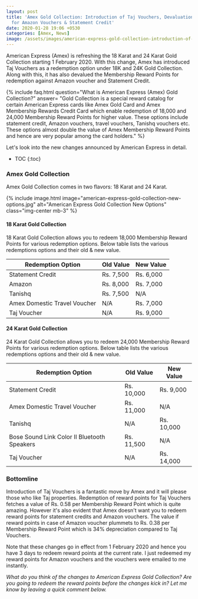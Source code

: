 ```yaml
---
layout: post
title: 'Amex Gold Collection: Introduction of Taj Vouchers, Devaluation
  for Amazon Vouchers & Statement Credit'
date: 2020-01-28 19:06 +0530
categories: [Amex, News]
image: /assets/images/american-express-gold-collection-introduction-of-taj-vouchers-devaluation-of-amazon-vouchers-statement-credit.jpg
---
```


American Express (Amex) is refreshing the 18 Karat and 24 Karat Gold Collection starting 1 February 2020. With this change, Amex has introduced Taj Vouchers as a redemption option under 18K and 24K Gold Collection. Along with this, it has also devalued the Membership Reward Points for redemption against Amazon voucher and Statement Credit.

{% include faq.html question="What is American Express (Amex) Gold Collection?" answer= "Gold Collection is a special reward catalog for certain American Express cards like Amex Gold Card and Amex Membership Rewards Credit Card which enable redemption of 18,000 and 24,000 Membership Reward Points for higher value. These options include statement credit, Amazon vouchers, travel vouchers, Tanishq vouchers etc. These options almost double the value of Amex Membership Reward Points and hence are very popular among the card holders." %}

Let's look into the new changes announced by American Express in detail.

<!-- prettier-ignore -->
* TOC
{:toc}

### Amex Gold Collection

Amex Gold Collection comes in two flavors: 18 Karat and 24 Karat.

{% include image.html image="american-express-gold-collection-new-options.jpg" alt="American Express Gold Collection New Options" class="img-center mb-3" %}

#### 18 Karat Gold Collection

18 Karat Gold Collection allows you to redeem 18,000 Membership Reward Points for various redemption options. Below table lists the various redemptions options and their old & new value.

<table class="table" style="display: block;overflow-x: auto">
   <thead class="thead-dark">
       <tr>
         <th scope="col"> Redemption Option</th>
           <th scope="col"> Old Value</th>
           <th scope="col"> New Value</th>
       </tr>
   </thead>
   <tbody>
       <tr>
         <td> Statement Credit </td>
         <td> Rs. 7,500 </td>
           <td> Rs. 6,000 </td>
       </tr>
       <tr>
         <td> Amazon </td>
         <td> Rs. 8,000 </td>
           <td> Rs. 7,000 </td>
       </tr>
       <tr>
         <td> Tanishq </td>
         <td> Rs. 7,500 </td>
           <td> N/A </td>
       </tr>
       <tr>
         <td> Amex Domestic Travel Voucher </td>
         <td> N/A </td>
           <td> Rs. 7,000 </td>
       </tr>
       <tr>
         <td> Taj Voucher </td>
         <td> N/A </td>
           <td> Rs. 9,000 </td>
       </tr>
   </tbody>
</table>
 
#### 24 Karat Gold Collection
 
24 Karat Gold Collection allows you to redeem 24,000 Membership Reward Points for various redemption options. Below table lists the various redemptions options and their old & new value.
 
<table class="table" style="display: block;overflow-x: auto">
   <thead class="thead-dark">
       <tr>
         <th scope="col"> Redemption Option</th>
           <th scope="col"> Old Value</th>
           <th scope="col"> New Value</th>
       </tr>
   </thead>
   <tbody>
       <tr>
         <td> Statement Credit </td>
         <td> Rs. 10,000 </td>
           <td> Rs. 9,000 </td>
       </tr>
       <tr>
         <td> Amex Domestic Travel Voucher </td>
         <td> Rs. 11,000 </td>
           <td> N/A </td>
       </tr>
       <tr>
         <td> Tanishq </td>
         <td> N/A </td>
           <td> Rs. 10,000 </td>
       </tr>
       <tr>
         <td> Bose Sound Link Color II Bluetooth Speakers </td>
         <td> Rs. 11,500 </td>
           <td> N/A </td>
       </tr>
       <tr>
         <td> Taj Voucher </td>
         <td> N/A </td>
           <td> Rs. 14,000 </td>
       </tr>
   </tbody>
</table>
 
### Bottomline
 
Introduction of Taj Vouchers is a fantastic move by Amex and it will please those who like Taj properties. Redemption of reward points for Taj Vouchers fetches a value of Rs. 0.58 per Membership Reward Point which is quite amazing. However it's also evident that Amex doesn't want you to redeem reward points for statement credits and Amazon vouchers. The value if reward points in case of Amazon voucher plummets to Rs. 0.38 per Membership Reward Point which is 34% depreciation compared to Taj Vouchers.
 
Note that these changes go in effect from 1 February 2020 and hence you have 3 days to redeem reward points at the current rate. I just redeemed my reward points for Amazon vouchers and the vouchers were emailed to me instantly.
 
_What do you think of the changes to American Express Gold Collection? Are you going to redeem the reward points before the changes kick in? Let me know by leaving a quick comment below._
